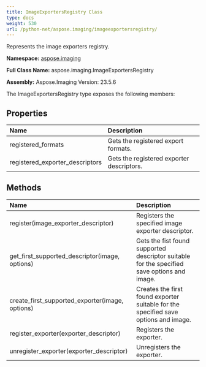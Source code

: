 ```yaml
---
title: ImageExportersRegistry Class
type: docs
weight: 530
url: /python-net/aspose.imaging/imageexportersregistry/
---
```


Represents the image exporters registry.

**Namespace:** [aspose.imaging](/imaging/python-net/aspose.imaging/)

**Full Class Name:** aspose.imaging.ImageExportersRegistry

**Assembly:**  Aspose.Imaging Version: 23.5.6

The ImageExportersRegistry type exposes the following members:
## **Properties**
|**Name**|**Description**|
| :- | :- |
|registered_formats|Gets the registered export formats.|
|registered_exporter_descriptors|Gets the registered exporter descriptors.|
## **Methods**
|**Name**|**Description**|
| :- | :- |
|register(image_exporter_descriptor)|Registers the specified image exporter descriptor.|
|get_first_supported_descriptor(image, options)|Gets the fist found supported descriptor suitable for the specified save options and image.|
|create_first_supported_exporter(image, options)|Creates the first found exporter suitable for the specified save options and image.|
|register_exporter(exporter_descriptor)|Registers the exporter.|
|unregister_exporter(exporter_descriptor)|Unregisters the exporter.|
